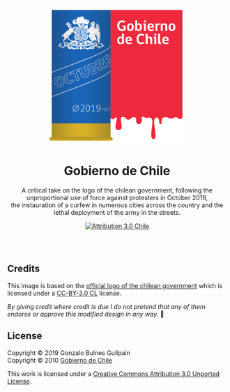 <p align='center'><img width="320" src='./dist/gobiernodechile-640x640.png' alt=""/></p>
<h1 align='center'>Gobierno de Chile</h1>

<p align="center">A critical take on the logo of the chilean government, following the unproportional use of force against protesters in&nbsp;October&nbsp;2019, the&nbsp;instauration of a&nbsp;curfew in numerous&nbsp;cities across&nbsp;the&nbsp;country and&nbsp;the lethal&nbsp;deployment of the&nbsp;army in&nbsp;the&nbsp;streets.</p>
<p align="center">
  <a href="https://creativecommons.org/licenses/by/3.0/"><img alt="Attribution 3.0 Chile" src="https://img.shields.io/badge/license-CC--BY--3.0-brightgreen"/></a>
</p>

<br /><br />

## Credits

This image is based on the [official logo of the chilean government][official] which is licensed under a [CC-BY-3.0 CL][cc] license.

_By giving credit where credit is due I do not pretend that any of them endorse or approve this modified design in any way._ 🤷

  [cc]: https://creativecommons.org/licenses/by/3.0/cl/deed.en
  [official]: https://commons.wikimedia.org/wiki/File:Logo_Gobierno_de_Chile_2010-2014.svg

## License


Copyright © 2019 Gonzalo Bulnes Guilpain
</br>
Copyright © 2010 [Gobierno de Chile](https://www.gob.cl)

This work is licensed under a [Creative Commons Attribution 3.0 Unported License](https://creativecommons.org/licenses/by/3.0/).
